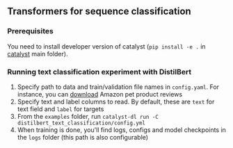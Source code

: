 ## Transformers for sequence classification

### Prerequisites
You need to install developer version of catalyst (`pip install -e .` in [catalyst](https://github.com/catalyst-team/catalyst) main folder).

### Running text classification experiment with DistilBert
1. Specify path to data and train/validation file names in `config.yaml`. For instance, you can [download](https://www.kaggle.com/c/amazon-pet-product-reviews-classification/data) Amazon pet product reviews
2. Specify text and label columns to read. By default, these are `text` for text field and `label` for targets
3. From the `examples` folder, run `catalyst-dl run -C distilbert_text_classification/config.yml`
4. When training is done, you'll find logs, configs and model checkpoints in the `logs` folder (this path is also configurable)  